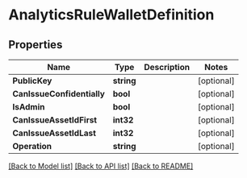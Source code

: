 # AnalyticsRuleWalletDefinition

## Properties
Name | Type | Description | Notes
------------ | ------------- | ------------- | -------------
**PublicKey** | **string** |  | [optional] 
**CanIssueConfidentially** | **bool** |  | [optional] 
**IsAdmin** | **bool** |  | [optional] 
**CanIssueAssetIdFirst** | **int32** |  | [optional] 
**CanIssueAssetIdLast** | **int32** |  | [optional] 
**Operation** | **string** |  | [optional] 

[[Back to Model list]](../README.md#documentation-for-models) [[Back to API list]](../README.md#documentation-for-api-endpoints) [[Back to README]](../README.md)


